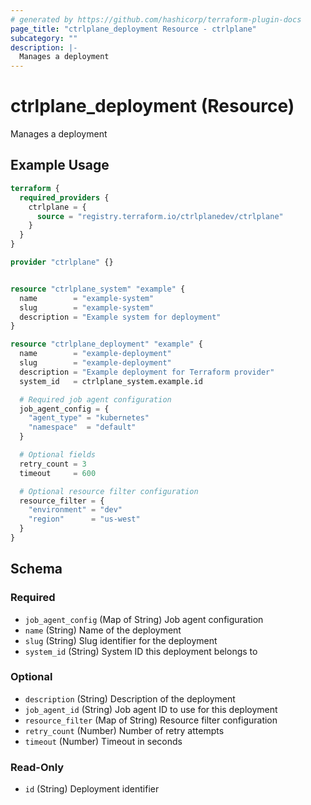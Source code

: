 ```yaml
---
# generated by https://github.com/hashicorp/terraform-plugin-docs
page_title: "ctrlplane_deployment Resource - ctrlplane"
subcategory: ""
description: |-
  Manages a deployment
---
```


# ctrlplane_deployment (Resource)

Manages a deployment

## Example Usage

```terraform
terraform {
  required_providers {
    ctrlplane = {
      source = "registry.terraform.io/ctrlplanedev/ctrlplane"
    }
  }
}

provider "ctrlplane" {}


resource "ctrlplane_system" "example" {
  name        = "example-system"
  slug        = "example-system"
  description = "Example system for deployment"
}

resource "ctrlplane_deployment" "example" {
  name        = "example-deployment"
  slug        = "example-deployment"
  description = "Example deployment for Terraform provider"
  system_id   = ctrlplane_system.example.id

  # Required job agent configuration
  job_agent_config = {
    "agent_type" = "kubernetes"
    "namespace"  = "default"
  }

  # Optional fields
  retry_count = 3
  timeout     = 600

  # Optional resource filter configuration
  resource_filter = {
    "environment" = "dev"
    "region"      = "us-west"
  }
}
```

<!-- schema generated by tfplugindocs -->
## Schema

### Required

- `job_agent_config` (Map of String) Job agent configuration
- `name` (String) Name of the deployment
- `slug` (String) Slug identifier for the deployment
- `system_id` (String) System ID this deployment belongs to

### Optional

- `description` (String) Description of the deployment
- `job_agent_id` (String) Job agent ID to use for this deployment
- `resource_filter` (Map of String) Resource filter configuration
- `retry_count` (Number) Number of retry attempts
- `timeout` (Number) Timeout in seconds

### Read-Only

- `id` (String) Deployment identifier

